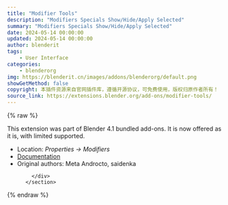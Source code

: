 ```yaml
---
title: "Modifier Tools"
description: "Modifiers Specials Show/Hide/Apply Selected"
summary: "Modifiers Specials Show/Hide/Apply Selected"
date: 2024-05-14 00:00:00
updated: 2024-05-14 00:00:00
author: blenderit
tags: 
    - User Interface
categories:
    - blenderorg
img: https://blenderit.cn/images/addons/blenderorg/default.png
showGetMethod: false
copyright: 本插件资源来自官网插件库，遵循开源协议，可免费使用，版权归原作者所有！
source_link: https://extensions.blender.org/add-ons/modifier-tools/
---
```


{% raw %}
<section id="about" class="mt-3">
            <div class="box style-rich-text">
              <p>This extension was part of Blender 4.1 bundled add-ons.
It is now offered as it is, with limited supported.</p>
<ul>
<li>Location: <em>Properties → Modifiers</em></li>
<li><a rel="nofollow noopener noreferrer external" target="_blank" href="https://docs.blender.org/manual/en/4.1//addons/interface/modifier_tools.html">Documentation</a></li>
<li>Original authors: Meta Androcto, saidenka</li>
</ul>

            </div>
          </section>
<div style="display: none">blenderorg</div>
{% endraw %}